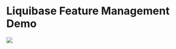 # Liquibase Feature Management Demo

<img src="https://user-images.githubusercontent.com/4326032/173354449-bbe95664-1a9a-4f79-9d51-3089deb4fa42.png">
